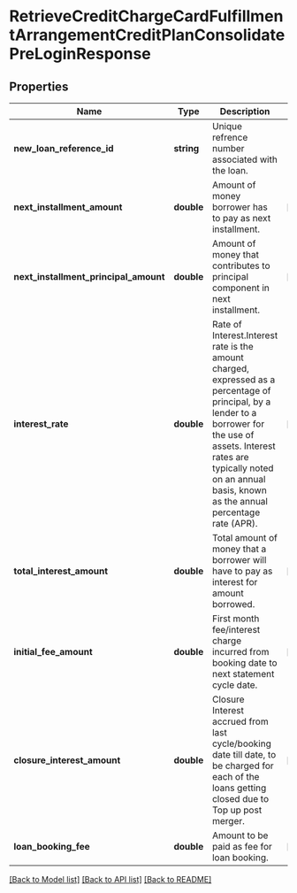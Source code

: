 # RetrieveCreditChargeCardFulfillmentArrangementCreditPlanConsolidatePreLoginResponse

## Properties
Name | Type | Description | Notes
------------ | ------------- | ------------- | -------------
**new_loan_reference_id** | **string** | Unique refrence number associated with the loan. | 
**next_installment_amount** | **double** | Amount of money borrower has to pay as next installment. | [optional] 
**next_installment_principal_amount** | **double** | Amount of money that contributes to principal component in next installment. | [optional] 
**interest_rate** | **double** | Rate of Interest.Interest rate is the amount charged, expressed as a percentage of principal, by a lender to a borrower for the use of assets. Interest rates are typically noted on an annual basis, known as the annual percentage rate (APR). | [optional] 
**total_interest_amount** | **double** | Total amount of money that a borrower will have to pay as interest for amount borrowed. | [optional] 
**initial_fee_amount** | **double** | First month fee/interest charge incurred from booking date to next statement cycle date. | [optional] 
**closure_interest_amount** | **double** | Closure Interest accrued from last cycle/booking date till date, to be charged for each of the loans getting closed due to Top up post merger. | [optional] 
**loan_booking_fee** | **double** | Amount to be paid as fee for loan booking. | [optional] 

[[Back to Model list]](../../README.md#documentation-for-models) [[Back to API list]](../../README.md#documentation-for-api-endpoints) [[Back to README]](../../README.md)

